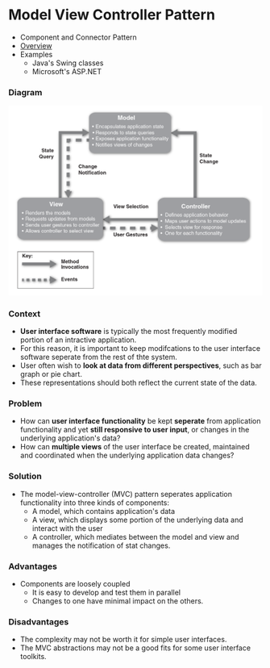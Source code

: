 # Model View Controller Pattern

- Component and Connector Pattern
- [Overview](../images/mvc_overview.png)
- Examples
  - Java's Swing classes
  - Microsoft's ASP.NET

### Diagram
<img src="../images/mvc_pattern.png">

### Context
- **User interface software** is typically the most frequently modified portion of an intractive application.
- For this reason, it is important to keep modifcations to the user interface software seperate from the rest of thte system.
- User often wish to **look at data from different perspectives**, such as bar graph or pie chart.
- These representations should both reflect the current state of the data.

### Problem
- How can **user interface functionality** be kept **seperate** from application functionality and yet **still responsive to user input**, or changes in the underlying application's data?
- How can **multiple views** of the user interface be created, maintained and coordinated when the underlying application data changes?

### Solution
- The model-view-controller (MVC) pattern seperates application functionality into three kinds of components:
  - A model, which contains application's data
  - A view, which displays some portion of the underlying data and interact with the user
  - A controller, which mediates between the model and view and manages the notification of stat changes.

### Advantages
- Components are loosely coupled
  - It is easy to develop and test them in parallel
  - Changes to one have minimal impact on the others.

### Disadvantages
- The complexity may not be worth it for simple user interfaces.
- The MVC abstractions may not be a good fits for some user interface toolkits.

